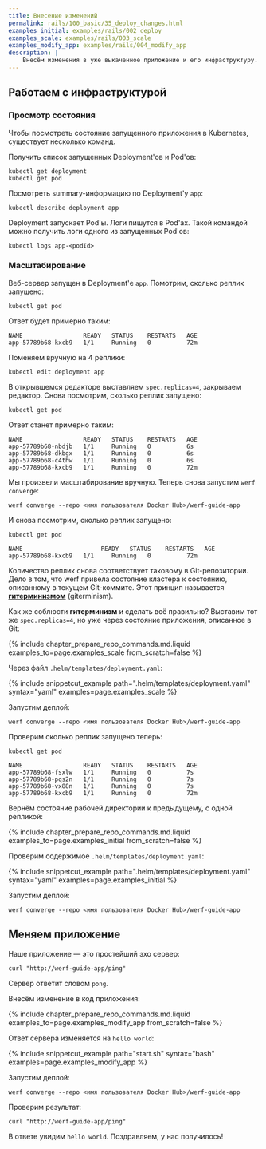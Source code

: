 ```yaml
---
title: Внесение изменений
permalink: rails/100_basic/35_deploy_changes.html
examples_initial: examples/rails/002_deploy
examples_scale: examples/rails/003_scale
examples_modify_app: examples/rails/004_modify_app
description: |
    Внесём изменения в уже выкаченное приложение и его инфраструктуру. Продемонстрируем, как работает подход infrastructure-as-code (IaC).
---
```


## Работаем с инфраструктурой
### Просмотр состояния

Чтобы посмотреть состояние запущенного приложения в Kubernetes, существует несколько команд.

Получить список запущенных Deployment'ов и Pod'ов:
```shell
kubectl get deployment
kubectl get pod
```

Посмотреть summary-информацию по Deployment'у `app`:
```shell
kubectl describe deployment app
```

Deployment запускает Pod'ы. Логи пишутся в Pod'ах. Такой командой можно получить логи одного из запущенных Pod'ов:
```shell
kubectl logs app-<podId>
```

### Масштабирование

Веб-сервер запущен в Deployment'е `app`. Помотрим, сколько реплик запущено:

```shell
kubectl get pod
```

Ответ будет примерно таким:
```shell
NAME                 READY   STATUS    RESTARTS   AGE
app-57789b68-kxcb9   1/1     Running   0          72m
```

Поменяем вручную на 4 реплики:
```shell
kubectl edit deployment app
```

В открывшемся редакторе выставляем `spec.replicas=4`, закрываем редактор.
Снова посмотрим, сколько реплик запущено:
```shell
kubectl get pod
```

Ответ станет примерно таким:
```shell
NAME                 READY   STATUS    RESTARTS   AGE
app-57789b68-nbdjb   1/1     Running   0          6s
app-57789b68-dkbgx   1/1     Running   0          6s
app-57789b68-c4thw   1/1     Running   0          6s
app-57789b68-kxcb9   1/1     Running   0          72m
```

Мы произвели масштабирование вручную. Теперь снова запустим `werf converge`:
```shell
werf converge --repo <имя пользователя Docker Hub>/werf-guide-app
```

И снова посмотрим, сколько реплик запущено:
```shell
kubectl get pod
```
```shell
NAME                      READY   STATUS    RESTARTS   AGE
app-57789b68-kxcb9   1/1     Running   0          72m
```

Количество реплик снова соответствует таковому в Git-репозитории. Дело в том, что werf привела состояние кластера к состоянию, описанному в текущем Git-коммите. Этот принцип называется [**гитерминизмом**](https://ru.werf.io/documentation/v1.2/advanced/giterminism.html) (giterminism).

Как же соблюсти **гитерминизм** и сделать всё правильно? Выставим тот же `spec.replicas=4`, но уже через состояние приложения, описанное в Git:

{% include chapter_prepare_repo_commands.md.liquid examples_to=page.examples_scale from_scratch=false %}

Через файл `.helm/templates/deployment.yaml`:

{% include snippetcut_example path=".helm/templates/deployment.yaml" syntax="yaml" examples=page.examples_scale %}

Запустим деплой:
```shell
werf converge --repo <имя пользователя Docker Hub>/werf-guide-app
```

Проверим сколько реплик запущено теперь:

```shell
kubectl get pod
```
```shell
NAME                 READY   STATUS    RESTARTS   AGE
app-57789b68-fsxlw   1/1     Running   0          7s
app-57789b68-pqs2n   1/1     Running   0          7s
app-57789b68-vx88n   1/1     Running   0          7s
app-57789b68-kxcb9   1/1     Running   0          72m
```

Вернём состояние рабочей директории к предыдущему, с одной репликой:

{% include chapter_prepare_repo_commands.md.liquid examples_to=page.examples_initial from_scratch=false %}

Проверим содержимое `.helm/templates/deployment.yaml`:

{% include snippetcut_example path=".helm/templates/deployment.yaml" syntax="yaml" examples=page.examples_initial %}

Запустим деплой:
```shell
werf converge --repo <имя пользователя Docker Hub>/werf-guide-app
```

## Меняем приложение

Наше приложение — это простейший эхо сервер:
```shell
curl "http://werf-guide-app/ping"
```

Сервер ответит словом `pong`.

Внесём изменение в код приложения:

{% include chapter_prepare_repo_commands.md.liquid examples_to=page.examples_modify_app from_scratch=false %}

Ответ сервера изменяется на `hello world`:

{% include snippetcut_example path="start.sh" syntax="bash" examples=page.examples_modify_app %}

Запустим деплой:
```shell
werf converge --repo <имя пользователя Docker Hub>/werf-guide-app
```

Проверим результат:
```shell
curl "http://werf-guide-app/ping"
```

В ответе увидим `hello world`. Поздравляем, у нас получилось!
